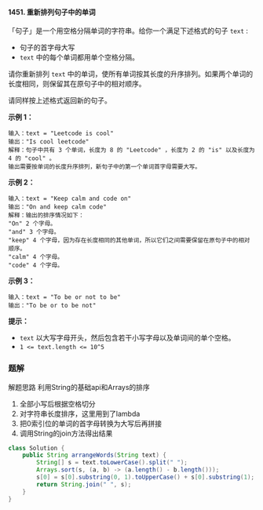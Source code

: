 #### 1451. 重新排列句子中的单词

「句子」是一个用空格分隔单词的字符串。给你一个满足下述格式的句子 `text` :

- 句子的首字母大写
- `text` 中的每个单词都用单个空格分隔。

请你重新排列 `text` 中的单词，使所有单词按其长度的升序排列。如果两个单词的长度相同，则保留其在原句子中的相对顺序。

请同样按上述格式返回新的句子。

**示例 1：**

```shell
输入：text = "Leetcode is cool"
输出："Is cool leetcode"
解释：句子中共有 3 个单词，长度为 8 的 "Leetcode" ，长度为 2 的 "is" 以及长度为 4 的 "cool" 。
输出需要按单词的长度升序排列，新句子中的第一个单词首字母需要大写。
```

**示例 2：**

```shell
输入：text = "Keep calm and code on"
输出："On and keep calm code"
解释：输出的排序情况如下：
"On" 2 个字母。
"and" 3 个字母。
"keep" 4 个字母，因为存在长度相同的其他单词，所以它们之间需要保留在原句子中的相对顺序。
"calm" 4 个字母。
"code" 4 个字母。
```

**示例 3：**

```shell
输入：text = "To be or not to be"
输出："To be or to be not"
```

**提示：**

- `text` 以大写字母开头，然后包含若干小写字母以及单词间的单个空格。
- `1 <= text.length <= 10^5`

### 题解

解题思路
利用String的基础api和Arrays的排序

1. 全部小写后根据空格切分
2. 对字符串长度排序，这里用到了lambda
3. 把0索引位的单词的首字母转换为大写后再拼接
4. 调用String的join方法得出结果

```java
class Solution {
    public String arrangeWords(String text) {
        String[] s = text.toLowerCase().split(" ");
        Arrays.sort(s, (a, b) -> (a.length() - b.length()));
        s[0] = s[0].substring(0, 1).toUpperCase() + s[0].substring(1);
        return String.join(" ", s);
    }
}
```

